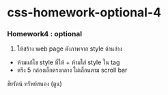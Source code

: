 # css-homework-optional-4
### Homework4 : optional
1. ให้สร้าง web page ดังภาพจาก style ด้านล่าง
- ห้ามแก้ไข style ที่ให้ + ห้ามใส่ style ใน tag 
- ตรึง 5 กล่องเล็กตรงกลาง ไม่เลื่อนตาม scroll bar

ชัยรัตน์ ทรัพย์สนอง (ตูน)
